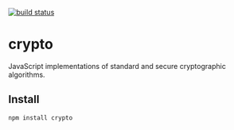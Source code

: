 [![build status](https://secure.travis-ci.org/Gozala/crypto.png)](http://travis-ci.org/Gozala/crypto)
# crypto #

JavaScript implementations of standard and secure cryptographic algorithms.

## Install ##

    npm install crypto

